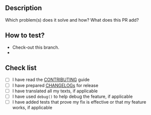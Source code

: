 ## Description

Which problem(s) does it solve and how? What does this PR add?

<!-- https://help.github.com/en/articles/closing-issues-using-keywords -->
<!-- Uncomment line below if it closes or relates to an opened issue -->
<!-- Closes #XXX -->

## How to test?

- Check-out this branch.
-

## Check list 

- [ ] I have read the [CONTRIBUTING](https://github.com/vickev/howdypix/blob/master/.github/CONTRIBUTING.md) guide
- [ ] I have prepared [CHANGELOGs](https://github.com/vickev/howdypix/blob/master/.github/CONTRIBUTING.md#git-workflow) for release
- [ ] I have translated all my texts, if applicable
- [ ] I have used `debug()` to help debug the feature, if applicable
- [ ] I have added tests that prove my fix is effective or that my feature works, if applicable
